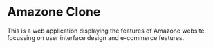 # Amazone Clone
This is a web application displaying the features of Amazone website, focussing on user interface design and e-commerce features.
